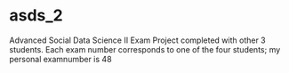 # asds_2
Advanced Social Data Science II Exam Project completed with other 3 students. Each exam number corresponds to one of the four students; my personal examnumber is 48

